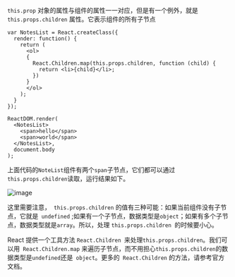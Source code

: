 `this.prop` 对象的属性与组件的属性一一对应，但是有一个例外，就是 `this.props.children` 属性。它表示组件的所有子节点
````
var NotesList = React.createClass({
  render: function() {
    return (
      <ol>
      {
        React.Children.map(this.props.children, function (child) {
          return <li>{child}</li>;
        })
      }
      </ol>
    );
  }
});

ReactDOM.render(
  <NotesList>
    <span>hello</span>
    <span>world</span>
  </NotesList>,
  document.body
);
````

上面代码的` NoteList `组件有两个` span `子节点，它们都可以通过` this.props.children `读取，运行结果如下。

![image](http://image.beekka.com/blog/2015/bg2015033110.png)

这里需要注意，` this.props.children` 的值有三种可能：如果当前组件没有子节点，它就是` undefined` ;如果有一个子节点，数据类型是` object `；如果有多个子节点，数据类型就是` array `。所以，处理 `this.props.children `的时候要小心。

React 提供一个工具方法 `React.Children `来处理` this.props.children `。我们可以用` React.Children.map` 来遍历子节点，而不用担心` this.props.children `的数据类型是` undefined `还是` object`。更多的` React.Children` 的方法，请参考官方文档。
